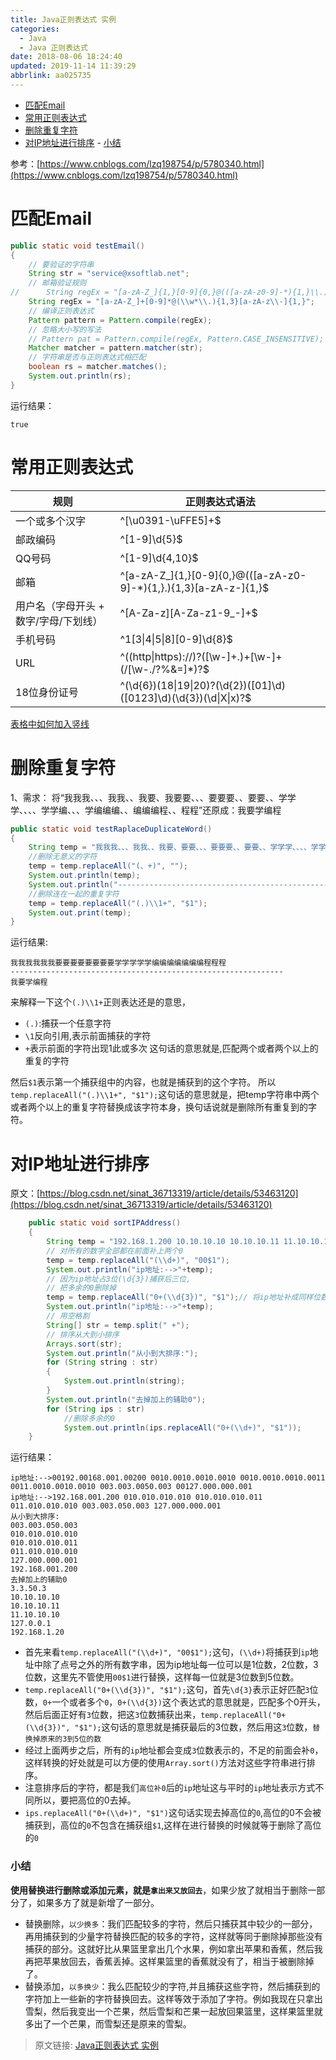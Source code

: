 ```yaml
---
title: Java正则表达式 实例
categories: 
  - Java
  - Java 正则表达式
date: 2018-08-06 18:24:40
updated: 2019-11-14 11:39:29
abbrlink: aa025735
---
```

<div id='my_toc'>

- [匹配Email](/blog/aa025735/#匹配Email)
- [常用正则表达式](/blog/aa025735/#常用正则表达式)
- [删除重复字符](/blog/aa025735/#删除重复字符)
- [对IP地址进行排序](/blog/aa025735/#对IP地址进行排序)
        - [小结](/blog/aa025735/#小结)

</div>
<!--more-->
<script>if (navigator.platform.toLowerCase() == 'win32'){document.getElementById('my_toc').style.display = 'none';}</script>

<!--end-->
参考：[https://www.cnblogs.com/lzq198754/p/5780340.html](https://www.cnblogs.com/lzq198754/p/5780340.html)
# 匹配Email #
```java
public static void testEmail() 
{
    // 要验证的字符串
    String str = "service@xsoftlab.net";
    // 邮箱验证规则
//	    String regEx = "[a-zA-Z_]{1,}[0-9]{0,}@(([a-zA-z0-9]-*){1,}\\.){1,3}[a-zA-z\\-]{1,}";
    String regEx = "[a-zA-Z_]+[0-9]*@(\\w*\\.){1,3}[a-zA-z\\-]{1,}";
    // 编译正则表达式
    Pattern pattern = Pattern.compile(regEx);
    // 忽略大小写的写法
    // Pattern pat = Pattern.compile(regEx, Pattern.CASE_INSENSITIVE);
    Matcher matcher = pattern.matcher(str);
    // 字符串是否与正则表达式相匹配
    boolean rs = matcher.matches();
    System.out.println(rs);
}
```
运行结果：
```
true
```
# 常用正则表达式 #

|规则|正则表达式语法|
|-|-|
|一个或多个汉字|^[\u0391-\uFFE5]+$ |
|邮政编码|^[1-9]\d{5}$|
|QQ号码|^[1-9]\d{4,10}$ |
|邮箱|^[a-zA-Z_]{1,}[0-9]{0,}@(([a-zA-z0-9]-*){1,}\.){1,3}[a-zA-z\-]{1,}$|
|用户名（字母开头 + 数字/字母/下划线）|^[A-Za-z][A-Za-z1-9_-]+$|
|手机号码|^1[3&#124;4&#124;5&#124;8][0-9]\d{8}$ |
|URL|^((http&#124;https)://)?([\w-]+\.)+[\w-]+(/[\w-./?%&=]*)?$|
|18位身份证号|^(\d{6})(18&#124;19&#124;20)?(\d{2})([01]\d)([0123]\d)(\d{3})(\d&#124;X&#124;x)?$|
[表格中如何加入竖线](https://blog.csdn.net/u013553529/article/details/51024733)

# 删除重复字符 #
1、需求： 将“我我我、、、我我、、我要、我要要、、、要要要、、要要、、学学学、、、、学学编、、、学编编编、、编编编程、、程程”还原成：我要学编程
```java
public static void testRaplaceDuplicateWord()
{
	String temp = "我我我、、、我我、、我要、要要、、、要要要、、要要、、学学学、、、、学学编、、、编编编、、编编编程、、程程";
	//删除无意义的字符
	temp = temp.replaceAll("(、+)", "");
	System.out.println(temp);
	System.out.println("-------------------------------------------------------------");
	//删除连在一起的重复字符
	temp = temp.replaceAll("(.)\\1+", "$1");
	System.out.print(temp);
}

```
运行结果:
```
我我我我我我要要要要要要要要学学学学学编编编编编编编程程程
-------------------------------------------------------------
我要学编程
```
来解释一下这个`(.)\\1+`正则表达还是的意思，
- `(.)`:捕获一个任意字符
- `\1`反向引用,表示前面捕获的字符
- `+`表示前面的字符出现1此或多次
这句话的意思就是,匹配两个或者两个以上的重复的字符

然后`$1`表示第一个捕获组中的内容，也就是捕获到的这个字符。
所以`temp.replaceAll("(.)\\1+", "$1");`这句话的意思就是，把temp字符串中两个或者两个以上的重复字符替换成该字符本身，换句话说就是删除所有重复到的字符。

# 对IP地址进行排序 #
原文：[https://blog.csdn.net/sinat_36713319/article/details/53463120](https://blog.csdn.net/sinat_36713319/article/details/53463120)
```java
	public static void sortIPAddress()
	{
		String temp = "192.168.1.200 10.10.10.10 10.10.10.11 11.10.10.10 3.3.50.3 127.0.0.1";
		// 对所有的数字全部都在前面补上两个0
		temp = temp.replaceAll("(\\d+)", "00$1");
		System.out.println("ip地址:-->"+temp);
		// 因为ip地址占3位(\d{3})捕获后三位,
		// 把多余的0删除掉
		temp = temp.replaceAll("0+(\\d{3})", "$1");// 将ip地址补成同样位数
		System.out.println("ip地址:-->"+temp);
		// 用空格割
		String[] str = temp.split(" +");
		// 排序从大到小排序
		Arrays.sort(str);
		System.out.println("从小到大排序:");
		for (String string : str)
		{
			System.out.println(string);
		}
		System.out.println("去掉加上的辅助0");
		for (String ips : str)
			//删除多余的0
			System.out.println(ips.replaceAll("0+(\\d+)", "$1"));
	}
```
运行结果：
```
ip地址:-->00192.00168.001.00200 0010.0010.0010.0010 0010.0010.0010.0011 0011.0010.0010.0010 003.003.0050.003 00127.000.000.001
ip地址:-->192.168.001.200 010.010.010.010 010.010.010.011 011.010.010.010 003.003.050.003 127.000.000.001
从小到大排序:
003.003.050.003
010.010.010.010
010.010.010.011
011.010.010.010
127.000.000.001
192.168.001.200
去掉加上的辅助0
3.3.50.3
10.10.10.10
10.10.10.11
11.10.10.10
127.0.0.1
192.168.1.20

```
- 首先来看`temp.replaceAll("(\\d+)", "00$1");`这句，`(\\d+)`将捕获到`ip`地址中除了点号之外的所有数字串，因为ip地址每一位可以是1位数，2位数，3位数，这里先不管使用`00$1`进行替换，这样每一位就是3位数到5位数。
- `temp.replaceAll("0+(\\d{3})", "$1");`这句，首先`\d{3}`表示正好匹配`3`位数，`0+`一个或者多个`0`，`0+(\\d{3})`这个表达式的意思就是，匹配多个0开头，然后后面正好有`3`位数，把这`3`位数捕获出来，`temp.replaceAll("0+(\\d{3})", "$1");`这句话的意思就是捕获最后的3位数，然后用这`3`位数，`替换掉原来的3到5位的数`
- 经过上面两步之后，所有的`ip`地址都会变成`3`位数表示的，不足的前面会补`0`，这样转换的好处就是可以方便的使用`Array.sort()`方法对这些字符串进行排序。
- 注意排序后的字符，都是我们`高位补0`后的`ip`地址这与平时的`ip`地址表示方式不同所以，要把高位的0去掉。
- `ips.replaceAll("0+(\\d+)", "$1")`这句话实现去掉高位的`0`,高位的0不会被捕获到，高位的`0`不包含在捕获组`$1`,这样在进行替换的时候就等于删除了高位的`0`

### 小结 ###
**使用替换进行删除或添加元素，就是`拿出来又放回去`**，如果少放了就相当于删除一部分了，如果多方了就是新增了一部分。

- 替换删除，`以少换多`：我们匹配较多的字符，然后只捕获其中较少的一部分，再用捕获到的少量字符替换匹配的较多的字符，这样就等同于删除掉那些没有捕获的部分。这就好比从果篮里拿出几个水果，例如拿出苹果和香蕉，然后我再把苹果放回去，香蕉丢掉。这样果篮里的香蕉就没有了，相当于被删除掉了。
- 替换添加，`以多换少`：我么匹配较少的字符,并且捕获这些字符，然后捕获到的字符加上一些新的字符替换回去。这样等效于添加了字符。例如我现在只拿出雪梨，然后我变出一个芒果，然后雪梨和芒果一起放回果篮里，这样果篮里就多出了一个芒果，而雪梨还是原来的雪梨。


>原文链接: [Java正则表达式 实例](https://lanlan2017.github.io/blog/aa025735/)
